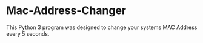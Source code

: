 # Mac-Address-Changer
This Python 3 program was designed to change your systems MAC Address every 5 seconds.
